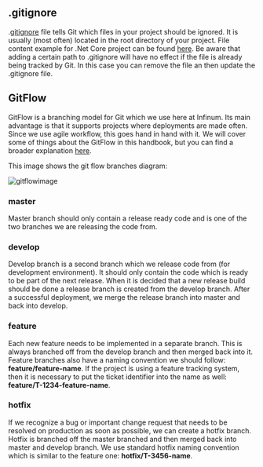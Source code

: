 ## .gitignore

.[gitignore](https://git-scm.com/docs/gitignore) file tells Git which files in your project should be ignored. It is usually (most often) located in the root directory of your project. File content example for .Net Core project can be found [here](https://github.com/dotnet/core/blob/master/.gitignore).
 Be aware that adding a certain path to .gitignore will have no effect if the file is already being tracked by Git. In this case you can remove the file an then update the .gitignore file.

 ## GitFlow

GitFlow is a branching model for Git which we use here at Infinum. Its main advantage is that it supports projects where deployments are made often. Since we use agile workflow, this goes hand in hand with it. We will cover some of things about the GitFlow in this handbook, but you can find a broader explanation [here](https://www.atlassian.com/git/tutorials/comparing-workflows/gitflow-workflow).

This image shows the git flow branches diagram:



<img src="C:\Infinum\Handbook .NET\git-flow.png" alt="gitflowimage" style="zoom:100%;" />



### master

Master branch should only contain a release ready code and is one of the two branches we are releasing the code from.

### develop

Develop branch is a second branch which we release code from (for development environment). It should only contain the code which is ready to be part of the next release. When it is decided that a new release build should be done a release branch is created from the develop branch. After a successful deployment, we merge the release branch into master and back into develop.

### feature

Each new feature needs to be implemented in a separate branch. This is always branched off from the develop branch and then merged back into it. Feature branches also have a naming convention we should follow: **feature/feature-name**. If the project is using a feature tracking system, then it is necessary to put the ticket identifier into the name as well: **feature/T-1234-feature-name**.

### hotfix

If we recognize a bug or important change request that needs to be resolved on production as soon as possible, we can create a hotfix branch. Hotfix is branched off the master branched and then merged back into master and develop branch. We use standard hotfix naming convention which is similar to the feature one: **hotfix/T-3456-name**.